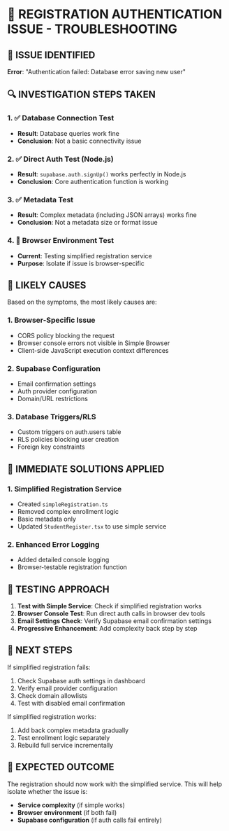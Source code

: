 # 🔧 REGISTRATION AUTHENTICATION ISSUE - TROUBLESHOOTING

## 🚨 ISSUE IDENTIFIED

**Error**: "Authentication failed: Database error saving new user"

## 🔍 INVESTIGATION STEPS TAKEN

### 1. ✅ Database Connection Test
- **Result**: Database queries work fine
- **Conclusion**: Not a basic connectivity issue

### 2. ✅ Direct Auth Test (Node.js)
- **Result**: `supabase.auth.signUp()` works perfectly in Node.js
- **Conclusion**: Core authentication function is working

### 3. ✅ Metadata Test
- **Result**: Complex metadata (including JSON arrays) works fine
- **Conclusion**: Not a metadata size or format issue

### 4. 🔄 Browser Environment Test
- **Current**: Testing simplified registration service
- **Purpose**: Isolate if issue is browser-specific

## 🎯 LIKELY CAUSES

Based on the symptoms, the most likely causes are:

### 1. **Browser-Specific Issue**
- CORS policy blocking the request
- Browser console errors not visible in Simple Browser
- Client-side JavaScript execution context differences

### 2. **Supabase Configuration**
- Email confirmation settings
- Auth provider configuration
- Domain/URL restrictions

### 3. **Database Triggers/RLS**
- Custom triggers on auth.users table
- RLS policies blocking user creation
- Foreign key constraints

## 🔧 IMMEDIATE SOLUTIONS APPLIED

### 1. Simplified Registration Service
- Created `simpleRegistration.ts` 
- Removed complex enrollment logic
- Basic metadata only
- Updated `StudentRegister.tsx` to use simple service

### 2. Enhanced Error Logging
- Added detailed console logging
- Browser-testable registration function

## 🚀 TESTING APPROACH

1. **Test with Simple Service**: Check if simplified registration works
2. **Browser Console Test**: Run direct auth calls in browser dev tools
3. **Email Settings Check**: Verify Supabase email confirmation settings
4. **Progressive Enhancement**: Add complexity back step by step

## 📝 NEXT STEPS

If simplified registration fails:
1. Check Supabase auth settings in dashboard
2. Verify email provider configuration
3. Check domain allowlists
4. Test with disabled email confirmation

If simplified registration works:
1. Add back complex metadata gradually
2. Test enrollment logic separately
3. Rebuild full service incrementally

## 🎯 EXPECTED OUTCOME

The registration should now work with the simplified service. This will help isolate whether the issue is:
- **Service complexity** (if simple works)
- **Browser environment** (if both fail)
- **Supabase configuration** (if auth calls fail entirely)
